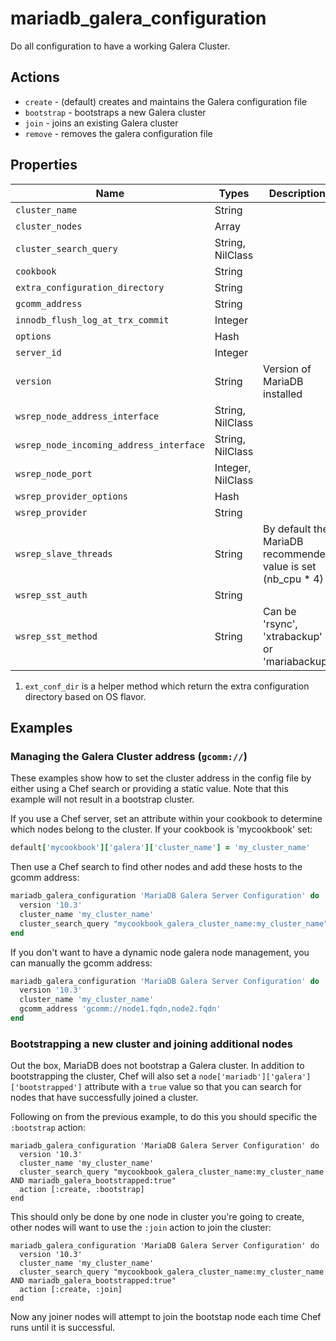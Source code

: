 # mariadb_galera_configuration

Do all configuration to have a working Galera Cluster.

## Actions

- `create` - (default) creates and maintains the Galera configuration file
- `bootstrap` - bootstraps a new Galera cluster
- `join` - joins an existing Galera cluster
- `remove` - removes the galera configuration file

## Properties

Name                                   | Types             | Description                                                   | Default                                   | Required?
-------------------------------------- | ----------------- | ------------------------------------------------------------- | ----------------------------------------- | ---------
`cluster_name`                         | String            |                                                               | `galera_cluster`                          | no
`cluster_nodes`                        | Array             |                                                               | `[]`                                      | no
`cluster_search_query`                 | String, NilClass  |                                                               | `nil`                                     | no
`cookbook`                             | String            |                                                               | `mariadb`                                 | no
`extra_configuration_directory`        | String            |                                                               | `ext_conf_dir` (1)                        | no
`gcomm_address`                        | String            |                                                               | `nil`                                     | no
`innodb_flush_log_at_trx_commit`       | Integer           |                                                               | `2`                                       | no
`options`                              | Hash              |                                                               | `{}`                                      | no
`server_id`                            | Integer           |                                                               | `100`                                     | no
`version`                              | String            | Version of MariaDB installed                                  | `10.3`                                    | no
`wsrep_node_address_interface`         | String, NilClass  |                                                               | `nil`                                     | no
`wsrep_node_incoming_address_interface`| String, NilClass  |                                                               | `nil`                                     | no
`wsrep_node_port`                      | Integer, NilClass |                                                               | `nil`                                     | no
`wsrep_provider_options`               | Hash              |                                                               | `{'gcache.size': '512M'}`                 | no
`wsrep_provider`                       | String            |                                                               | `/usr/lib/galera/libgalera_smm.so`        | no
`wsrep_slave_threads`                  | String            | By default the MariaDB recommended value is set (nb_cpu * 4)  | `%{auto}`                                 | no
`wsrep_sst_auth`                       | String            |                                                               | `sstuser:some_secret_password`            | no
`wsrep_sst_method`                     | String            | Can be 'rsync', 'xtrabackup' or 'mariabackup'                 | `rsync`                                   | no

1. `ext_conf_dir` is a helper method which return the extra configuration directory based on OS flavor.

## Examples

### Managing the Galera Cluster address (`gcomm://`)

These examples show how to set the cluster address in the config file by either using a Chef search or providing a static value. Note that this example will not result in a bootstrap cluster.

If you use a Chef server, set an attribute within your cookbook to determine which nodes belong to the cluster. If your cookbook is 'mycookbook' set:

```ruby
default['mycookbook']['galera']['cluster_name'] = 'my_cluster_name'
```

Then use a Chef search to find other nodes and add these hosts to the gcomm address:

```ruby
mariadb_galera_configuration 'MariaDB Galera Server Configuration' do
  version '10.3'
  cluster_name 'my_cluster_name'
  cluster_search_query "mycookbook_galera_cluster_name:my_cluster_name"
end
```

If you don't want to have a dynamic node galera node management, you can manually the gcomm address:

```ruby
mariadb_galera_configuration 'MariaDB Galera Server Configuration' do
  version '10.3'
  cluster_name 'my_cluster_name'
  gcomm_address 'gcomm://node1.fqdn,node2.fqdn'
end
```

### Bootstrapping a new cluster and joining additional nodes

Out the box, MariaDB does not bootstrap a Galera cluster. In addition to bootstrapping the cluster, Chef will also set a `node['mariadb']['galera']['bootstrapped']` attribute with a `true` value so that you can search for nodes that have successfully joined a cluster.

Following on from the previous example, to do this you should specific the `:bootstrap` action:

```
mariadb_galera_configuration 'MariaDB Galera Server Configuration' do
  version '10.3'
  cluster_name 'my_cluster_name'
  cluster_search_query "mycookbook_galera_cluster_name:my_cluster_name AND mariadb_galera_bootstrapped:true"
  action [:create, :bootstrap]
end
```

This should only be done by one node in cluster you're going to create, other nodes will want to use the `:join` action to join the cluster:

```
mariadb_galera_configuration 'MariaDB Galera Server Configuration' do
  version '10.3'
  cluster_name 'my_cluster_name'
  cluster_search_query "mycookbook_galera_cluster_name:my_cluster_name AND mariadb_galera_bootstrapped:true"
  action [:create, :join]
end
```

Now any joiner nodes will attempt to join the bootstap node each time Chef runs until it is successful.
